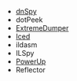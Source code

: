 - [dnSpy](https://github.com/dnSpyex/dnSpy)
- dotPeek
- [ExtremeDumper](https://github.com/wwh1004/ExtremeDumper)
- [Iced](https://github.com/icedland/iced)
- ildasm
- ILSpy
- [PowerUp](https://github.com/badamczewski/PowerUp)
- Reflector
